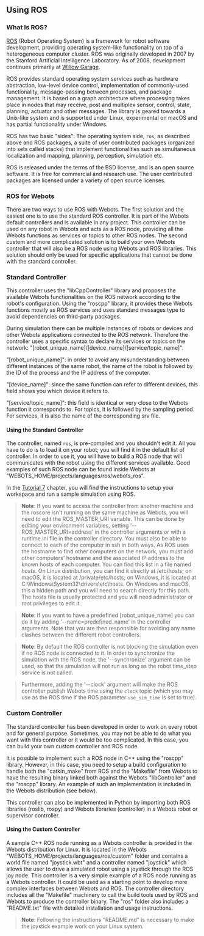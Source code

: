 ## Using ROS

### What Is ROS?

[ROS](http://www.ros.org/) (Robot Operating System) is a framework for robot software development, providing operating system-like functionality on top of a heterogeneous computer cluster.
ROS was originally developed in 2007 by the Stanford Artificial Intelligence Laboratory.
As of 2008, development continues primarily at [Willow Garage](http://www.willowgarage.com/).

ROS provides standard operating system services such as hardware abstraction, low-level device control, implementation of commonly-used functionality, message-passing between processes, and package management.
It is based on a graph architecture where processing takes place in nodes that may receive, post and multiplex sensor, control, state, planning, actuator and other messages.
The library is geared towards a Unix-like system and is supported under Linux, experimental on macOS and has partial functionality under Windows.

ROS has two basic "sides": The operating system side, `ros`, as described above and ROS packages, a suite of user contributed packages (organized into sets called stacks) that implement functionalities such as simultaneous localization and mapping, planning, perception, simulation etc.

ROS is released under the terms of the BSD license, and is an open source software.
It is free for commercial and research use.
The user contributed packages are licensed under a variety of open source licenses.

### ROS for Webots

There are two ways to use ROS with Webots.
The first solution and the easiest one is to use the standard ROS controller.
It is part of the Webots default controllers and is available in any project.
This controller can be used on any robot in Webots and acts as a ROS node, providing all the Webots functions as services or topics to other ROS nodes.
The second custom and more complicated solution is to build your own Webots controller that will also be a ROS node using Webots and ROS libraries.
This solution should only be used for specific applications that cannot be done with the standard controller.

### Standard Controller

This controller uses the "libCppController" library and proposes the available Webots functionalities on the ROS network according to the robot's configuration.
Using the "roscpp" library, it provides these Webots functions mostly as ROS services and uses standard messages type to avoid dependencies on third-party packages.

During simulation there can be multiple instances of robots or devices and other Webots applications connected to the ROS network.
Therefore the controller uses a specific syntax to declare its services or topics on the network: "[robot\_unique\_name]/[device\_name]/[service/topic\_name]".

"[robot\_unique\_name]": in order to avoid any misunderstanding between different instances of the same robot, the name of the robot is followed by the ID of the process and the IP address of the computer.

"[device\_name]": since the same function can refer to different devices, this field shows you which device it refers to.

"[service/topic\_name]": this field is identical or very close to the Webots function it corresponds to.
For topics, it is followed by the sampling period.
For services, it is also the name of the corresponding srv file.

#### Using the Standard Controller

The controller, named `ros`, is pre-compiled and you shouldn't edit it.
All you have to do is to load it on your robot; you will find it in the default list of controller.
In order to use it, you will have to build a ROS node that will communicates with the robot using the different services available.
Good examples of such ROS node can be found inside Webots at "WEBOTS\_HOME/projects/languages/ros/webots\_ros".

In the [Tutorial 7](tutorial-7-using-ros.md) chapter, you will find the instructions to setup your workspace and run a sample simulation using ROS.

> **Note**: If you want to access the controller from another machine and the roscore isn't running on the same machine as Webots, you will need to edit the ROS\_MASTER\_URI variable.
This can be done by editing your environment variables, setting '--ROS\_MASTER\_URI=address' in the controller arguments or with a runtime.ini file in the controller directory.
You must also be able to connect to each of the computer in ssh in both ways.
As ROS uses the hostname to find other computers on the network, you must add other computers' hostname and the associated IP address to the known hosts of each computer.
You can find this list in a file named *hosts*.
On Linux distribution, you can find it directly at /etc/hosts; on macOS, it is located at /private/etc/hosts; on Windows, it is located at C:\Windows\System32\drivers\etc\hosts.
On Windows and macOS, this a hidden path and you will need to search directly for this path.
The hosts file is usually protected and you will need administrator or root privileges to edit it.

<!-- -->

> **Note**: If you want to have a predefined [robot\_unique\_name] you can do it by adding '--name=predefined\_name' in the controller arguments.
Note that you are then responsible for avoiding any name clashes between the different robot controllers.

<!-- -->

> **Note**: By default the ROS controller is not blocking the simulation even if no ROS node is connected to it.
In order to synchronize the simulation with the ROS node, the '--synchronize' argument can be used, so that the simulation will not run as long as the robot time\_step service is not called.

> Furthermore, adding the '--clock' argument will make the ROS controller publish Webots time using the `clock` topic (which you may use as the ROS time if the ROS parameter `use_sim_time` is set to true).

### Custom Controller

The standard controller has been developed in order to work on every robot and for general purpose.
Sometimes, you may not be able to do what you want with this controller or it would be too complicated.
In this case, you can build your own custom controller and ROS node.

It is possible to implement such a ROS node in C++ using the "roscpp" library.
However, in this case, you need to setup a build configuration to handle both the "catkin\_make" from ROS and the "Makefile" from Webots to have the resulting binary linked both against the Webots "libController" and the "roscpp" library.
An example of such an implementation is included in the Webots distribution (see below).

This controller can also be implemented in Python by importing both ROS libraries (roslib, rospy) and Webots libraries (controller) in a Webots robot or supervisor controller.

#### Using the Custom Controller

A sample C++ ROS node running as a Webots controller is provided in the Webots distribution for Linux.
It is located in the Webots "WEBOTS\_HOME/projects/languages/ros/custom" folder and contains a world file named "joystick.wbt" and a controller named "joystick" which allows the user to drive a simulated robot using a joystick through the ROS joy node.
This controller is a very simple example of a ROS node running as a Webots controller.
It could be used as a starting point to develop more complex interfaces between Webots and ROS.
The controller directory includes all the "Makefile" machinery to call the build tools used by ROS and Webots to produce the controller binary.
The "ros" folder also includes a "README.txt" file with detailed installation and usage instructions.

> **Note**: Following the instructions "README.md" is necessary to make the joystick example work on your Linux system.
